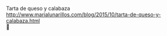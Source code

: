 Tarta de queso y calabaza	http://www.marialunarillos.com/blog/2015/10/tarta-de-queso-y-calabaza.html	
਍